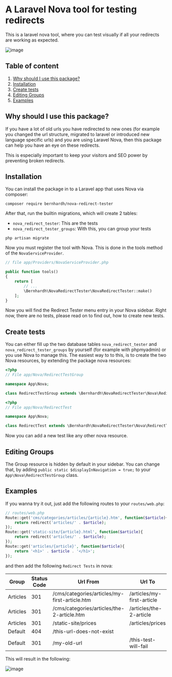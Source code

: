 # A Laravel Nova tool for testing redirects

This is a laravel nova tool, where you can test visually if all your redirects are working as expected. 

![image](https://user-images.githubusercontent.com/642292/93991705-de986700-fd8c-11ea-9631-c4d135595412.png)

## Table of content
1. [Why should I use this package?](#why-should-i-use-this-package)
2. [Installation](#installation)
3. [Create tests](#create-tests)
4. [Editing Groups](#editing-groups)
5. [Examples](#examples)

## Why should I use this package?

If you have a lot of old urls you have redirected to new ones (for example you changed the url structure, migrated to laravel or introduced new language specific urls) and you are using Laravel Nova, then this package can help you have an eye on these redirects.

This is especially important to keep your visitors and SEO power by preventing broken redirects.

## Installation

You can install the package in to a Laravel app that uses Nova via composer:

```
composer require bernhardh/nova-redirect-tester
```

After that, run the builtin migrations, which will create 2 tables:

- `nova_redirect_tester`: This are the tests
- `nova_redirect_tester_groups`: With this, you can group your tests

```
php artisan migrate
```

Now you must register the tool with Nova. This is done in the tools method of the `NovaServiceProvider`.

```php
// file app/Providers/NovaServiceProvider.php

public function tools()
{
    return [
        // ...
        \Bernhardh\NovaRedirectTester\NovaRedirectTester::make()
    ];
}
```

Now you will find the Redirect Tester menu entry in your Nova sidebar. Right now, there are no tests, please read on to find out, how to create new tests.

## Create tests

You can either fill up the two database tables `nova_redirect_tester` and `nova_redirect_tester_groups` by yourself (for example with phpmyadmin) or you use Nova to manage this. The easiest way to to this, is to create the two Nova resources, by extending the package nova resources:

```php
<?php
// File app/Nova/RedirectTestGroup

namespace App\Nova;

class RedirectTestGroup extends \Bernhardh\NovaRedirectTester\Nova\RedirectTestGroup {}
```

```php
<?php
// File app/Nova/RedirectTest

namespace App\Nova;

class RedirectTest extends \Bernhardh\NovaRedirectTester\Nova\RedirectTest {}
```

Now you can add a new test like any other nova resource. 

## Editing Groups

The Group resource is hidden by default in your sidebar. You can change that, by adding `public static $displayInNavigation = true;` to your `App\Nova\RedirectTestGroup` class.

## Examples

If you wanna try it out, just add the following routes to your `routes/web.php`:

```php
// routes/web.php
Route::get('cms/categories/articles/{article}.htm', function($article){
    return redirect('articles/' . $article);
});
Route::get('static-site/{article}.html', function($article){
    return redirect('articles/' . $article);
});
Route::get('articles/{article}', function($article){
    return '<h1>' . $article . '</h1>';
});
```

and then add the following `Redirect Tests` in nova:

| Group  | Status Code  | Url From  | Url To  |
|---|---|---|---|
| Articles  | 301  | /cms/categories/articles/my-first-article.htm  | /articles/my-first-article  |
| Articles  | 301  | /cms/categories/articles/the-2-article.htm  | /articles/the-2-article  |
| Articles  | 301  | /static-site/prices  | /articles/prices  |
| Default  | 404  | /this-url-does-not-exist  | |
| Default  | 301  | /my-old-url  | /this-test-will-fail |

This will result in the following:

![image](https://user-images.githubusercontent.com/642292/93991705-de986700-fd8c-11ea-9631-c4d135595412.png)
